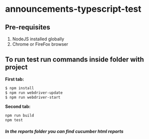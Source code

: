 # announcements-typescript-test

## Pre-requisites
1. NodeJS installed globally
2. Chrome or FireFox browser

## To run test run commands inside folder with project
**First tab:**
```sh
$ npm install
$ npm run webdriver-update
$ npm run webdriver-start
```

**Second tab:**
```sh
npm run build
npm test
```

##### In the _reports_ folder you can find cucumber html reports
